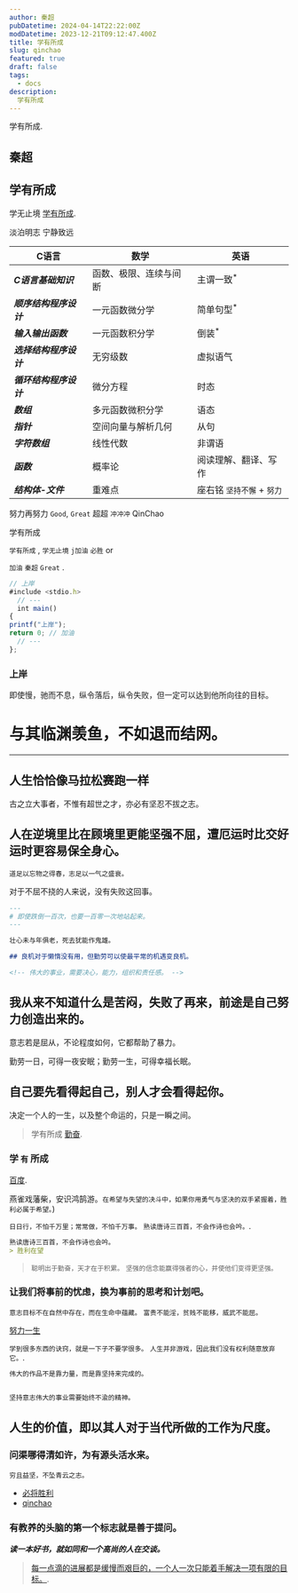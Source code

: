 ```yaml
---
author: 秦超
pubDatetime: 2024-04-14T22:22:00Z
modDatetime: 2023-12-21T09:12:47.400Z
title: 学有所成
slug: qinchao
featured: true
draft: false
tags:
  - docs
description:
  学有所成
---
```




学有所成.

## 秦超

## 学有所成

学无止境 [学有所成](https://43322.cn/).

淡泊明志 宁静致远

| C语言           | 数学                                                                     | 英语                                        |
| ------------------ | ------------------------------------------------------------------------------- | --------------------------------------------- |
| **_C语言基础知识_**        | 函数、极限、连续与间断                                                         | 主谓一致<sup>\*</sup>                         |
| **_顺序结构程序设计_**  | 一元函数微分学 | 简单句型<sup>\*</sup>                         |
| **_输入输出函数_**  | 一元函数积分学                                          | 倒装<sup>\*</sup>                         |
| **_选择结构程序设计_**       | 无穷级数                                                             | 虚拟语气                         |
| **_循环结构程序设计_**     | 微分方程                             | 时态                     |
| **_数组_**     | 多元函数微积分学               | 语态                               |
| **_指针_**        | 空间向量与解析几何                                                   | 从句                               |
| **_字符数组_**         | 线性代数                   | 非谓语                              |
| **_函数_**      | 概率论                  | 阅读理解、翻译、写作  |
| **_结构体-文件_** | 重难点   | 座右铭 `坚持不懈` + `努力` |

努力再努力 `Good`, `Great` 超超 `冲冲冲` QinChao

学有所成

`学有所成` , `学无止境` `j加油`  `必胜` or ``  `` 

`加油` `秦超` `Great` .

```ts
// 上岸
#include <stdio.h>
  // ---
  int main()
{
printf("上岸");
return 0; // 加油
  // ---
};
```

### 上岸

即使慢，驰而不息，纵令落后，纵令失败，但一定可以达到他所向往的目标。

# 与其临渊羡鱼，不如退而结网。
---
人生恰恰像马拉松赛跑一样
---
古之立大事者，不惟有超世之才，亦必有坚忍不拔之志。

## 人在逆境里比在顾境里更能坚强不屈，遭厄运时比交好运时更容易保全身心。

`道足以忘物之得春，志足以一气之盛衰。` 

对于不屈不挠的人来说，没有失败这回事。

```md 鸟欲高飞先振翅，人求上进先读书。
---
# 即使跌倒一百次，也要一百零一次地站起来。
---

壮心未与年俱老，死去犹能作鬼雄。

## 良机对于懒惰没有用，但勤劳可以使最平常的机遇变良机。

<!-- 伟大的事业，需要决心，能力，组织和责任感。 -->
```

## 我从来不知道什么是苦闷，失败了再来，前途是自己努力创造出来的。

意志若是屈从，不论程度如何，它都帮助了暴力。

勤劳一日，可得一夜安眠；勤劳一生，可得幸福长眠。

## 自己要先看得起自己，别人才会看得起你。

决定一个人的一生，以及整个命运的，只是一瞬之间。

> 学有所成 [勤奋](https://43322.cn).

### 学 `有` 所成

 [百度](https://baidu.com/).

燕雀戏藩柴，安识鸿鹄游。`在希望与失望的决斗中，如果你用勇气与坚决的双手紧握着，胜利必属于希望。`) 

`日日行，不怕千万里；常常做，不怕千万事。`  `熟读唐诗三百首，不会作诗也会吟。`.

```md
熟读唐诗三百首，不会作诗也会吟。
> 胜利在望

```

> `聪明出于勤奋，天才在于积累。` `坚强的信念能赢得强者的心，并使他们变得更坚强。` 

### 让我们将事前的忧虑，换为事前的思考和计划吧。

`意志目标不在自然中存在，而在生命中蕴藏。` `富贵不能淫，贫贱不能移，威武不能屈。` 

  [努力一生](https://www.43322.cn) 

`学到很多东西的诀窍，就是一下子不要学很多。`   `人生并非游戏，因此我们没有权利随意放弃它。`.

```md
伟大的作品不是靠力量，而是靠坚持来完成的。


坚持意志伟大的事业需要始终不渝的精神。
```

## 人生的价值，即以其人对于当代所做的工作为尺度。

### 问渠哪得清如许，为有源头活水来。

`穷且益坚，不坠青云之志。`


- [必将胜利](https://43322.cn/)
- [qinchao](https://43322.cn/)

### 有教养的头脑的第一个标志就是善于提问。

 **_读一本好书，就如同和一个高尚的人在交谈。_** 

>  [每一点滴的进展都是缓慢而艰巨的，一个人一次只能着手解决一项有限的目标。](https://43322.cn/).
